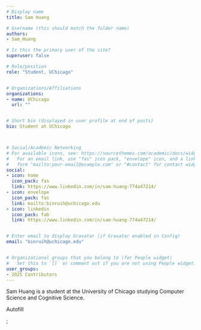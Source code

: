 ```yaml
---
# Display name
title: Sam Huang

# Username (this should match the folder name)
authors:
- Sam_Huang

# Is this the primary user of the site?
superuser: false

# Role/position
role: "Student, UChicago"


# Organizations/Affiliations
organizations:
- name: UChicago
  url: ""


# Short bio (displayed in user profile at end of posts)
bio: Student at UChicago



# Social/Academic Networking
# For available icons, see: https://sourcethemes.com/academic/docs/widgets/#icons
#   For an email link, use "fas" icon pack, "envelope" icon, and a link in the
#   form "mailto:your-email@example.com" or "#contact" for contact widget.
social:
- icon: home
  icon_pack: fas
  link: https://www.linkedin.com/in/sam-huang-774a47214/
- icon: envelope
  icon_pack: fas
  link: mailto:binruih@uchicago.edu
- icon: linkedin
  icon_pack: fab
  link: https://www.linkedin.com/in/sam-huang-774a47214/


# Enter email to display Gravatar (if Gravatar enabled in Config)
email: "binruih@uchicago.edu"


# Organizational groups that you belong to (for People widget)
#   Set this to `[]` or comment out if you are not using People widget.
user_groups:
- 2025 Contributors
---
```

Sam Huang is a student at the University of Chicago studying Computer Science and Cognitive Science. 


Autofill

;

